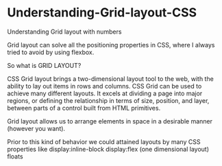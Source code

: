 # Understanding-Grid-layout-CSS
Understanding Grid layout with numbers

Grid layout can solve all the positioning properties in CSS, where I always tried to avoid by using flexbox.

So what is GRID LAYOUT?

CSS Grid layout brings a two-dimensional layout tool to the web, with the ability to lay out items in rows and columns. CSS Grid can be used to achieve many different layouts. It excels at dividing a page into major regions, or defining the relationship in terms of size, position, and layer, between parts of a control built from HTML primitives.

Grid layout allows us to arrange elements in space in a desirable manner (however you want).

Prior to this kind of behavior we could attained layouts by many CSS properties like
display:inline-block
display:flex (one dimensional layout)
floats


